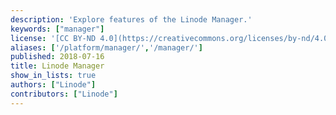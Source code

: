 ```yaml
---
description: 'Explore features of the Linode Manager.'
keywords: ["manager"]
license: '[CC BY-ND 4.0](https://creativecommons.org/licenses/by-nd/4.0)'
aliases: ['/platform/manager/','/manager/']
published: 2018-07-16
title: Linode Manager
show_in_lists: true
authors: ["Linode"]
contributors: ["Linode"]
---
```





